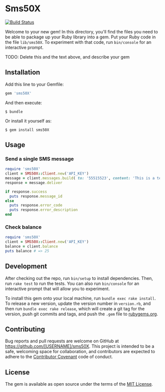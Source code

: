 # Sms50X

[![Build Status](https://travis-ci.org/ejedigitalcr/sms50X-ruby.svg?branch=master)](https://travis-ci.org/ejedigitalcr/sms50X-ruby)

Welcome to your new gem! In this directory, you'll find the files you need to be able to package up your Ruby library into a gem. Put your Ruby code in the file `lib/sms50X`. To experiment with that code, run `bin/console` for an interactive prompt.

TODO: Delete this and the text above, and describe your gem

## Installation

Add this line to your Gemfile:

```ruby
gem 'sms50X'
```

And then execute:

    $ bundle

Or install it yourself as:

    $ gem install sms50X

## Usage

### Send a single SMS message

```ruby
require 'sms50X'
client = SMS50X::Client.new('API_KEY')
message = client.messages.build( to: '55515523', content: 'This is a test message.')
response = message.deliver

if response.success
  puts response.message_id
else
  puts response.error_code
  puts response.error_description
end
```

### Check balance

```ruby
require 'sms50X'
client = SMS50X::Client.new('API_KEY')
balance = client.balance
puts balance # => 25
```

## Development

After checking out the repo, run `bin/setup` to install dependencies. Then, run `rake test` to run the tests. You can also run `bin/console` for an interactive prompt that will allow you to experiment.

To install this gem onto your local machine, run `bundle exec rake install`. To release a new version, update the version number in `version.rb`, and then run `bundle exec rake release`, which will create a git tag for the version, push git commits and tags, and push the `.gem` file to [rubygems.org](https://rubygems.org).

## Contributing

Bug reports and pull requests are welcome on GitHub at https://github.com/[USERNAME]/sms50X. This project is intended to be a safe, welcoming space for collaboration, and contributors are expected to adhere to the [Contributor Covenant](http://contributor-covenant.org) code of conduct.


## License

The gem is available as open source under the terms of the [MIT License](http://opensource.org/licenses/MIT).
